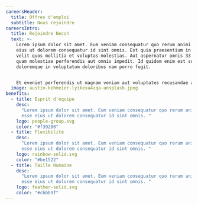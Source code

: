 ```yaml
---
careersHeader:
  title: Offres d'emploi
  subtitle: Nous rejoindre
careersIntro:
  title: Rejoindre Necoh
  text: >-
    Lorem ipsum dolor sit amet. Eum veniam consequatur quo rerum animi est esse
    eius ut dolorem consequatur id sint omnis. Est quia praesentium in dolores
    velit quos mollitia et voluptas molestias. Aut aspernatur omnis 33 pariatur
    quam molestiae perferendis aut omnis impedit. Id quidem enim est sunt
    doloremque in voluptatum doloribus nam porro fugit.


    Et eveniet perferendis ut magnam veniam aut voluptates recusandae ab quia impedit? Et beatae atque qui totam consequuntur ad enim omnis et tenetur quasi ad dolorum enim aut commodi quia? In autem deleniti eum quasi similique et eaque voluptas aut neque officiis. Aut repellendus Quis sit vitae suscipit ut maxime deserunt ea laborum praesentium.
  image: austin-kehmeier-lyikexa4zqa-unsplash.jpeg
benefits:
  - title: Esprit d'équipe
    desc:
      "Lorem ipsum dolor sit amet. Eum veniam consequatur quo rerum animi est
      esse eius ut dolorem consequatur id sint omnis. "
    logo: people-group.svg
    color: "#f39200"
  - title: Flexibilité
    desc:
      "Lorem ipsum dolor sit amet. Eum veniam consequatur quo rerum animi est
      esse eius ut dolorem consequatur id sint omnis. "
    logo: rainbow-solid.svg
    color: "#be1522"
  - title: Taille Humaine
    desc:
      "Lorem ipsum dolor sit amet. Eum veniam consequatur quo rerum animi est
      esse eius ut dolorem consequatur id sint omnis. "
    logo: feather-solid.svg
    color: "#cbbb9f"
---
```

